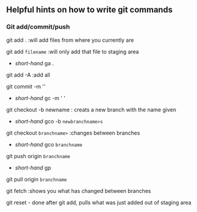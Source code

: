## Helpful hints on how to write git commands

### Git add/commit/push 

git add . :will add files from where you currently are

git add `filename` :will only add that file to staging area
  
  - *short-hand* ga . 

git add -A :add all

git commit -m ''
  
  - *short-hand* gc -m ' '

git checkout -b newname : creats a new branch with the name given 
  
  - *short-hand* gco -b `newbranchname>s`

git checkout `branchname>` :changes between branches 
  
  - *short-hand* gco `branchname`

git push origin `branchname`
  
  - *short-hand* gp

git pull origin `branchname`

git fetch :shows you what has changed between branches


git reset - done after git add, pulls what was just added out of staging area 